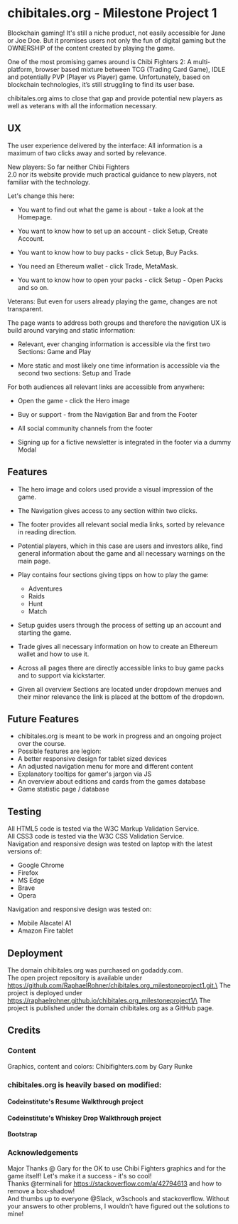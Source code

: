 # chibitales.org - Milestone Project 1
Blockchain gaming! It's still a niche product, not easily accessible for Jane or Joe Doe. But it promises users not only the fun of digital gaming but the OWNERSHIP of the content created by playing the game.

One of the most promising games around is Chibi Fighters 2: A multi-platform, browser based mixture between TCG (Trading Card Game), IDLE and potentially PVP (Player vs Player) game. Unfortunately, based on blockchain technologies, it’s still struggling to find its user base.

chibitales.org aims to close that gap and provide potential new players as well as veterans with all the information necessary.

## UX
The user experience delivered by the interface: All information is a maximum of two clicks away and sorted by relevance.

New players: So far neither Chibi Fighters 2.0 nor its website provide much practical guidance to new players, not familiar with the technology.

Let's change this here:

* You want to find out what the game is about - take a look at the Homepage.

* You want to know how to set up an account - click Setup, Create Account.

* You want to know how to buy packs - click Setup, Buy Packs.

* You need an Ethereum wallet - click Trade, MetaMask.

* You want to know how to open your packs - click Setup - Open Packs and so on.

Veterans: But even for users already playing the game, changes are not transparent.

The page wants to address both groups and therefore the navigation UX is build around varying and static information:

* Relevant, ever changing information is accessible via the first two Sections: Game and Play

* More static and most likely one time information is accessible via the second two sections: Setup and Trade

For both audiences all relevant links are accessible from anywhere:

* Open the game - click the Hero image

* Buy or support - from the Navigation Bar and from the Footer

* All social community channels from the footer

* Signing up for a fictive newsletter is integrated in the footer via a dummy Modal

## Features
* The hero image and colors used provide a visual impression of the game.

* The Navigation gives access to any section within two clicks.

* The footer provides all relevant social media links, sorted by relevance in reading direction.
 
* Potential players, which in this case are users and investors alike, find general information about the game and all necessary warnings on the main page.

* Play contains four sections giving tipps on how to play the game:

  * Adventures
  * Raids
  * Hunt
  * Match

* Setup guides users through the process of setting up an account and starting the game.

* Trade gives all necessary information on how to create an Ethereum wallet and how to use it.

* Across all pages there are directly accessible links to buy game packs and to support via kickstarter.

* Given all overview Sections are located under dropdown menues and their minor relevance the link is placed at the bottom of the dropdown.

## Future Features

* chibitales.org is meant to be work in progress and an ongoing project over the course.
* Possible features are legion:
*  A better responsive design for tablet sized devices
*  An adjusted navigation menu for more and different content
*  Explanatory tooltips for gamer's jargon via JS
*  An overview about editions and cards from the games database
*  Game statistic page / database


## Testing
All HTML5 code is tested via the W3C Markup Validation Service.\
All CSS3 code is tested via the W3C CSS Validation Service.\
Navigation and responsive design was tested on laptop with the latest versions of:
* Google Chrome
* Firefox
* MS Edge
* Brave
* Opera

Navigation and responsive design was tested on:
* Mobile Alacatel A1
* Amazon Fire tablet

## Deployment
The domain chibitales.org was purchased on godaddy.com.\
The open project repository is available under https://github.com/RaphaelRohner/chibitales.org_milestoneproject1.git.\
The project is deployed under https://raphaelrohner.github.io/chibitales.org_milestoneproject1/\
The project is published under the domain chibitales.org as a GitHub page.

## Credits

### Content
Graphics, content and colors: Chibifighters.com by Gary Runke

### chibitales.org is heavily based on modified:

#### Codeinstitute's Resume Walkthrough project
#### Codeinstitute's Whiskey Drop Walkthrough project
#### Bootstrap

### Acknowledgements
Major Thanks @ Gary for the OK to use Chibi Fighters graphics and for the game itself! Let's make it a success - it's so cool!\
Thanks @terminali for https://stackoverflow.com/a/42794613 and how to remove a box-shadow!\
And thumbs up to everyone @Slack, w3schools and stackoverflow. Without your answers to other problems, I wouldn't have figured out the solutions to mine!
